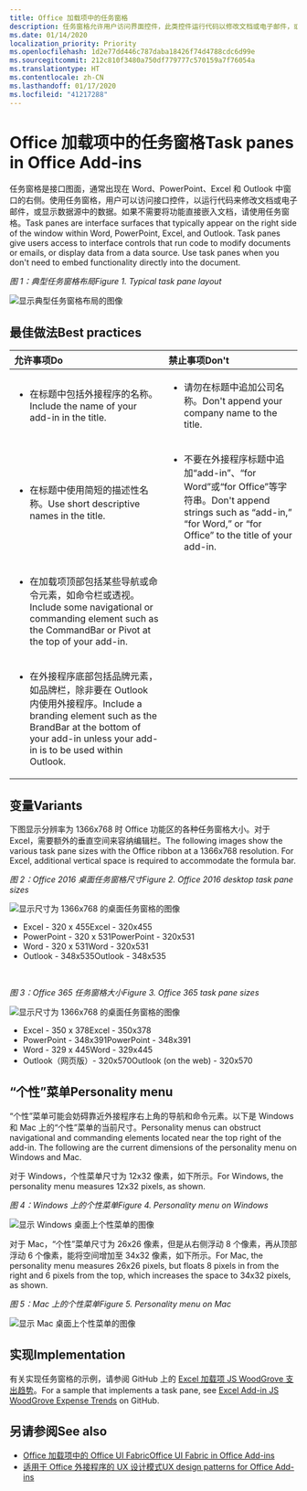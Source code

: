 ```yaml
---
title: Office 加载项中的任务窗格
description: 任务窗格允许用户访问界面控件，此类控件运行代码以修改文档或电子邮件，或显示数据源中的数据。
ms.date: 01/14/2020
localization_priority: Priority
ms.openlocfilehash: 1d2e77dd446c787daba18426f74d4788cdc6d99e
ms.sourcegitcommit: 212c810f3480a750df779777c570159a7f76054a
ms.translationtype: HT
ms.contentlocale: zh-CN
ms.lasthandoff: 01/17/2020
ms.locfileid: "41217288"
---
```

# <a name="task-panes-in-office-add-ins"></a><span data-ttu-id="1f833-103">Office 加载项中的任务窗格</span><span class="sxs-lookup"><span data-stu-id="1f833-103">Task panes in Office Add-ins</span></span>
 
<span data-ttu-id="1f833-p101">任务窗格是接口图面，通常出现在 Word、PowerPoint、Excel 和 Outlook 中窗口的右侧。使用任务窗格，用户可以访问接口控件，以运行代码来修改文档或电子邮件，或显示数据源中的数据。如果不需要将功能直接嵌入文档，请使用任务窗格。</span><span class="sxs-lookup"><span data-stu-id="1f833-p101">Task panes are interface surfaces that typically appear on the right side of the window within Word, PowerPoint, Excel, and Outlook. Task panes give users access to interface controls that run code to modify documents or emails, or display data from a data source. Use task panes when you don't need to embed functionality directly into the document.</span></span>

<span data-ttu-id="1f833-107">*图 1：典型任务窗格布局*</span><span class="sxs-lookup"><span data-stu-id="1f833-107">*Figure 1. Typical task pane layout*</span></span>

![显示典型任务窗格布局的图像](../images/overview-with-app-task-pane.png)

## <a name="best-practices"></a><span data-ttu-id="1f833-109">最佳做法</span><span class="sxs-lookup"><span data-stu-id="1f833-109">Best practices</span></span>

|<span data-ttu-id="1f833-110">**允许事项**</span><span class="sxs-lookup"><span data-stu-id="1f833-110">**Do**</span></span>|<span data-ttu-id="1f833-111">**禁止事项**</span><span class="sxs-lookup"><span data-stu-id="1f833-111">**Don't**</span></span>|
|:-----|:--------|
|<ul><li><span data-ttu-id="1f833-112">在标题中包括外接程序的名称。</span><span class="sxs-lookup"><span data-stu-id="1f833-112">Include the name of your add-in in the title.</span></span></li></ul>|<ul><li><span data-ttu-id="1f833-113">请勿在标题中追加公司名称。</span><span class="sxs-lookup"><span data-stu-id="1f833-113">Don't append your company name to the title.</span></span></li></ul>|
|<ul><li><span data-ttu-id="1f833-114">在标题中使用简短的描述性名称。</span><span class="sxs-lookup"><span data-stu-id="1f833-114">Use short descriptive names in the title.</span></span></li></ul>|<ul><li><span data-ttu-id="1f833-115">不要在外接程序标题中追加“add-in”、“for Word”或“for Office”等字符串。</span><span class="sxs-lookup"><span data-stu-id="1f833-115">Don't append strings such as “add-in,” “for Word,” or “for Office” to the title of your add-in.</span></span></li></ul>|
|<ul><li><span data-ttu-id="1f833-116">在加载项顶部包括某些导航或命令元素，如命令栏或透视。</span><span class="sxs-lookup"><span data-stu-id="1f833-116">Include some navigational or commanding element such as the CommandBar or Pivot at the top of your add-in.</span></span></li></ul>||
|<ul><li><span data-ttu-id="1f833-117">在外接程序底部包括品牌元素，如品牌栏，除非要在 Outlook 内使用外接程序。</span><span class="sxs-lookup"><span data-stu-id="1f833-117">Include a branding element such as the BrandBar at the bottom of your add-in unless your add-in is to be used within Outlook.</span></span></li></ul>||


## <a name="variants"></a><span data-ttu-id="1f833-118">变量</span><span class="sxs-lookup"><span data-stu-id="1f833-118">Variants</span></span>

<span data-ttu-id="1f833-p102">下图显示分辨率为 1366x768 时 Office 功能区的各种任务窗格大小。对于 Excel，需要额外的垂直空间来容纳编辑栏。</span><span class="sxs-lookup"><span data-stu-id="1f833-p102">The following images show the various task pane sizes with the Office ribbon at a 1366x768 resolution. For Excel, additional vertical space is required to accommodate the formula bar.</span></span>  

<span data-ttu-id="1f833-121">*图 2：Office 2016 桌面任务窗格尺寸*</span><span class="sxs-lookup"><span data-stu-id="1f833-121">*Figure 2. Office 2016 desktop task pane sizes*</span></span>

![显示尺寸为 1366x768 的桌面任务窗格的图像](../images/office-2016-taskpane-sizes.png)

- <span data-ttu-id="1f833-123">Excel - 320 x 455</span><span class="sxs-lookup"><span data-stu-id="1f833-123">Excel - 320x455</span></span>
- <span data-ttu-id="1f833-124">PowerPoint - 320 x 531</span><span class="sxs-lookup"><span data-stu-id="1f833-124">PowerPoint - 320x531</span></span>
- <span data-ttu-id="1f833-125">Word - 320 x 531</span><span class="sxs-lookup"><span data-stu-id="1f833-125">Word - 320x531</span></span>
- <span data-ttu-id="1f833-126">Outlook - 348x535</span><span class="sxs-lookup"><span data-stu-id="1f833-126">Outlook - 348x535</span></span>

<br/>

<span data-ttu-id="1f833-127">*图 3：Office 365 任务窗格大小*</span><span class="sxs-lookup"><span data-stu-id="1f833-127">*Figure 3. Office 365 task pane sizes*</span></span>

![显示尺寸为 1366x768 的桌面任务窗格的图像](../images/office-365-taskpane-sizes.png)

- <span data-ttu-id="1f833-129">Excel - 350 x 378</span><span class="sxs-lookup"><span data-stu-id="1f833-129">Excel - 350x378</span></span>
- <span data-ttu-id="1f833-130">PowerPoint - 348x391</span><span class="sxs-lookup"><span data-stu-id="1f833-130">PowerPoint - 348x391</span></span>
- <span data-ttu-id="1f833-131">Word - 329 x 445</span><span class="sxs-lookup"><span data-stu-id="1f833-131">Word - 329x445</span></span>
- <span data-ttu-id="1f833-132">Outlook（网页版）- 320x570</span><span class="sxs-lookup"><span data-stu-id="1f833-132">Outlook (on the web) - 320x570</span></span>

## <a name="personality-menu"></a><span data-ttu-id="1f833-133">“个性”菜单</span><span class="sxs-lookup"><span data-stu-id="1f833-133">Personality menu</span></span>

<span data-ttu-id="1f833-p103">“个性”菜单可能会妨碍靠近外接程序右上角的导航和命令元素。以下是 Windows 和 Mac 上的“个性”菜单的当前尺寸。</span><span class="sxs-lookup"><span data-stu-id="1f833-p103">Personality menus can obstruct navigational and commanding elements located near the top right of the add-in. The following are the current dimensions of the personality menu on Windows and Mac.</span></span>

<span data-ttu-id="1f833-136">对于 Windows，个性菜单尺寸为 12x32 像素，如下所示。</span><span class="sxs-lookup"><span data-stu-id="1f833-136">For Windows, the personality menu measures 12x32 pixels, as shown.</span></span>

<span data-ttu-id="1f833-137">*图 4：Windows 上的个性菜单*</span><span class="sxs-lookup"><span data-stu-id="1f833-137">*Figure 4. Personality menu on Windows*</span></span>

![显示 Windows 桌面上个性菜单的图像](../images/personality-menu-win.png)

<span data-ttu-id="1f833-139">对于 Mac，“个性”菜单尺寸为 26x26 像素，但是从右侧浮动 8 个像素，再从顶部浮动 6 个像素，能将空间增加至 34x32 像素，如下所示。</span><span class="sxs-lookup"><span data-stu-id="1f833-139">For Mac, the personality menu measures 26x26 pixels, but floats 8 pixels in from the right and 6 pixels from the top, which increases the space to 34x32 pixels, as shown.</span></span>

<span data-ttu-id="1f833-140">*图 5：Mac 上的个性菜单*</span><span class="sxs-lookup"><span data-stu-id="1f833-140">*Figure 5. Personality menu on Mac*</span></span>

![显示 Mac 桌面上个性菜单的图像](../images/personality-menu-mac.png)

## <a name="implementation"></a><span data-ttu-id="1f833-142">实现</span><span class="sxs-lookup"><span data-stu-id="1f833-142">Implementation</span></span>

<span data-ttu-id="1f833-143">有关实现任务窗格的示例，请参阅 GitHub 上的 [Excel 加载项 JS WoodGrove 支出趋势](https://github.com/OfficeDev/Excel-Add-in-WoodGrove-Expense-Trends)。</span><span class="sxs-lookup"><span data-stu-id="1f833-143">For a sample that implements a task pane, see [Excel Add-in JS WoodGrove Expense Trends](https://github.com/OfficeDev/Excel-Add-in-WoodGrove-Expense-Trends) on GitHub.</span></span> 


## <a name="see-also"></a><span data-ttu-id="1f833-144">另请参阅</span><span class="sxs-lookup"><span data-stu-id="1f833-144">See also</span></span>

- [<span data-ttu-id="1f833-145">Office 加载项中的 Office UI Fabric</span><span class="sxs-lookup"><span data-stu-id="1f833-145">Office UI Fabric in Office Add-ins</span></span>](office-ui-fabric.md) 
- [<span data-ttu-id="1f833-146">适用于 Office 外接程序的 UX 设计模式</span><span class="sxs-lookup"><span data-stu-id="1f833-146">UX design patterns for Office Add-ins</span></span>](../design/ux-design-pattern-templates.md)

